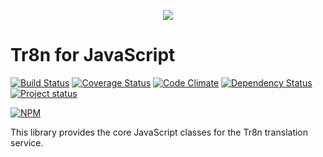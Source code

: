 <p align="center">
  <img src="https://raw.github.com/tr8n/tr8n/master/doc/screenshots/tr8nlogo.png">
</p>

Tr8n for JavaScript
===

[![Build Status](https://travis-ci.org/tr8n/tr8n_javascript_clientsdk.svg?branch=master)](https://travis-ci.org/tr8n/tr8n_javascript_clientsdk)
[![Coverage Status](https://coveralls.io/repos/tr8n/tr8n_javascript_clientsdk/badge.png)](https://coveralls.io/r/tr8n/tr8n_javascript_clientsdk)
[![Code Climate](https://codeclimate.com/github/tr8n/tr8n_javascript_clientsdk/badges/gpa.svg)](https://codeclimate.com/github/tr8n/tr8n_javascript_clientsdk)
[![Dependency Status](https://www.versioneye.com/user/projects/53e03362151b3536b0000051/badge.svg?style=flat)](https://www.versioneye.com/user/projects/53e03362151b3536b0000051)
[![Project status](http://stillmaintained.com/tr8n/tr8n_javascript_clientsdk.png)](http://stillmaintained.com/tr8n/tr8n_javascript_clientsdk.png)

[![NPM](https://nodei.co/npm/tr8n.png?downloads=true)](https://nodei.co/npm/tr8n) 

This library provides the core JavaScript classes for the Tr8n translation service.


